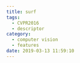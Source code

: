 ```yaml
---
title: surf
tags:
  - CVPR2016
  - descriptor
category:
  - computer vision
  - features
date: 2019-03-13 11:59:10
---
```

